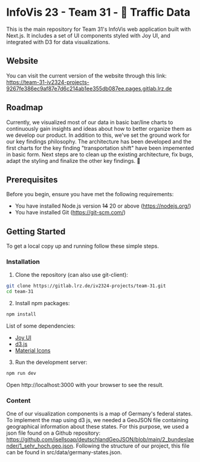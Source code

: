 # InfoVis 23 - Team 31 - 🚗 Traffic Data

This is the main repository for Team 31's InfoVis web application built with Next.js. It includes a set of UI components styled with Joy UI, and integrated with D3 for data visualizations.

## Website
You can visit the current version of the website through this link: https://team-31-iv2324-projects-9267fe386ec9af87e7d6c214ab1ee355db087ee.pages.gitlab.lrz.de

## Roadmap
Currently, we visualized most of our data in basic bar/line charts to continuously gain insights and ideas about how to better organize them as we develop our product.
In addition to this, we've set the ground work for our key findings philosophy. The architecture has been developed and the first charts for the key finding "transportation shift" have been impemented in basic form.
Next steps are to clean up the existing architecture, fix bugs, adapt the styling and finalize the other key findings. 🚀

## Prerequisites

Before you begin, ensure you have met the following requirements:

- You have installed Node.js version ~~14~~ 20 or above (https://nodejs.org/)
- You have installed Git (https://git-scm.com/)

## Getting Started

To get a local copy up and running follow these simple steps.

### Installation

1. Clone the repository (can also use git-client):
```bash
git clone https://gitlab.lrz.de/iv2324-projects/team-31.git
cd team-31
```
2. Install npm packages:
```bash
npm install 
```
List of some dependencies:
- [Joy UI](https://mui.com/joy-ui/getting-started/installation/)
- [d3.js](https://d3js.org/getting-started)
- [Material Icons](https://mui.com/material-ui/material-icons/)
3. Run the development server:
```bash
npm run dev
```
Open http://localhost:3000 with your browser to see the result.

### Content

One of our visualization components is a map of Germany's federal states. To implement the map using d3 js, we needed a GeoJSON file
containing geographical information about these states. For this purpose, we used a json file found on a Github repository: https://github.com/isellsoap/deutschlandGeoJSON/blob/main/2_bundeslaender/1_sehr_hoch.geo.json. Following the structure of our project, this
file can be found in src/data/germany-states.json.
